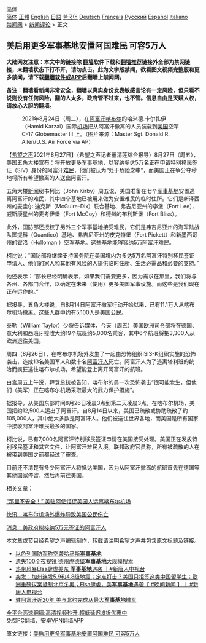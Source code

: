  <!-- 面包屑导航 --> <div class="breadcrumb"><!-- GTranslate: https://gtranslate.io/ -->  <div class="switcher notranslate">  <div class="selected">  <a href="#" onclick="return false;"> 简体</a>  </div>  <div class="option">  <a href="https://www.bannedbook.org" onclick="doGTranslate('zh-CN|zh-CN');jQuery('div.switcher div.selected a').html(jQuery(this).html());return false;" title="简体中文" class="nturl selected"> 简体</a>  <a href="https://www.bannedbook.org/zh-tw/" onclick="doGTranslate('zh-CN|zh-TW');jQuery('div.switcher div.selected a').html(jQuery(this).html());return false;" title="繁體中文" class="nturl"> 正體</a>  <a href="https://www.bannedbook.org/en/" onclick="doGTranslate('zh-CN|en');jQuery('div.switcher div.selected a').html(jQuery(this).html());return false;" title="English" class="nturl"> English</a>  <a href="https://www.bannedbook.org/ja/" onclick="doGTranslate('zh-CN|ja');jQuery('div.switcher div.selected a').html(jQuery(this).html());return false;" title="日本語" class="nturl"> 日語</a>  <a href="https://www.bannedbook.org/ko/" onclick="doGTranslate('zh-CN|ko');jQuery('div.switcher div.selected a').html(jQuery(this).html());return false;" title="한국어" class="nturl"> 한국어</a>  <a href="https://www.bannedbook.org/de/" onclick="doGTranslate('zh-CN|de');jQuery('div.switcher div.selected a').html(jQuery(this).html());return false;" title="Deutsch" class="nturl"> Deutsch</a>  <a href="https://www.bannedbook.org/fr/" onclick="doGTranslate('zh-CN|fr');jQuery('div.switcher div.selected a').html(jQuery(this).html());return false;" title="Français" class="nturl"> Français</a>  <a href="https://www.bannedbook.org/ru/" onclick="doGTranslate('zh-CN|ru');jQuery('div.switcher div.selected a').html(jQuery(this).html());return false;" title="Русский" class="nturl"> Русский</a>  <a href="https://www.bannedbook.org/es/" onclick="doGTranslate('zh-CN|es');jQuery('div.switcher div.selected a').html(jQuery(this).html());return false;" title="Español" class="nturl"> Español</a>  <a href="https://www.bannedbook.org/it/" onclick="doGTranslate('zh-CN|it');jQuery('div.switcher div.selected a').html(jQuery(this).html());return false;" title="Italiano" class="nturl"> Italiano</a>  </div>  </div>      <div class='breadcrumb-sub'><!-- Breadcrumb NavXT 6.3.0 --> <a href="https://www.bannedbook.org/" class="home">禁闻网</a> &gt; <a href="https://www.bannedbook.org/bnews/comments/" class="category">新闻评论</a> &gt; 正文</div></div><h2>美启用更多军事基地安置阿国难民 可容5万人</h2> <p class="notice"><b>大陆网友注意：本文中的链接除 <a href="https://github.com/bannedbook/fanqiang" >翻墙</a>软件下载和<a href="https://github.com/killgcd/justmysocks/blob/master/README.md">翻墙推荐</a>链接外全部为禁网链接，未翻墙状态下打不开，请勿点击。此为文字版禁闻，欲看图文视频完整版和更多禁闻，请下载<a href="https://github.com/bannedbook/fanqiang">翻墙软件或APP</a>后翻墙上禁闻网。</p><p>备注：翻墙看新闻非常安全，翻墙以真实身份发表敏感言论有一定风险，但只看不说则没有任何风险，翻的人太多，政府管不过来，也不管。信息自由是天赋人权，请放心大胆的翻墙。</b></p>  <div class="entry"> <figure> <p><figcaption> 2021年8月24日（周二），在<a href="https://www.bannedbook.org/bnews/tag/%e9%98%bf%e5%af%8c%e6%b1%97/" class="st_tag internal_tag" rel="tag" title="标签 阿富汗 下的日志">阿富汗</a><a href="https://www.bannedbook.org/bnews/tag/%E5%96%80%E5%B8%83%E5%B0%94/" class="st_tag internal_tag" rel="tag" title="标签 喀布尔 下的日志">喀布尔</a>的哈米德.卡尔扎伊（Hamid Karzai）国际<a href="https://www.bannedbook.org/bnews/tag/%e6%9c%ba%e5%9c%ba/" class="st_tag internal_tag" rel="tag" title="标签 机场 下的日志">机场</a>把从阿富汗撤离的人员装载到<a href="https://www.bannedbook.org/bnews/tag/%e7%be%8e%e5%9b%bd/" class="st_tag internal_tag" rel="tag" title="标签 美国 下的日志">美国</a>空军 C-17 Globemaster III 上。（图片来源：Master Sgt. Donald R. Allen/U.S. Air Force via AP）</figcaption></figure> <p>【<span class='wp_keywordlink_affiliate'><a href="https://www.soundofhope.org" title="希望之声" target="_blank">希望之声</a></span>2021年8月27日】（希望之声记者董清莲综合报导）8月27日（周五），美国五角大楼宣布：将开放更多<a href="https://www.bannedbook.org/bnews/tag/%E5%86%9B%E4%BA%8B/" class="st_tag internal_tag" rel="tag" title="标签 军事 下的日志">军事</a>基地，以容纳多达5万名正在申请特别移民签证（SIV）身份的阿富汗<a href="https://www.bannedbook.org/bnews/tag/%e9%9a%be%e6%b0%91/" class="st_tag internal_tag" rel="tag" title="标签 难民 下的日志">难民</a>，他们被认为“处于危险之中”，而美国正在争分夺秒地将所有希望撤离的人送出阿富汗。</p> <p>五角大楼<span class='wp_keywordlink_affiliate'><a href="https://www.bannedbook.org/" title="新闻">新闻</a></span>秘书柯比（John Kirby）周五说，美国准备在七个<a href="https://www.bannedbook.org/bnews/tag/%E5%86%9B%E4%BA%8B%E5%9F%BA%E5%9C%B0/" class="st_tag internal_tag" rel="tag" title="标签 军事基地 下的日志">军事基地</a>安置逃离阿富汗的难民，其中四个基地已被用来做为安置难民的临时住所。它们是新泽西州的麦圭尔.迪克斯（McGuire-Dix）联合基地、弗吉尼亚州的李堡（Fort Lee）、威斯康星州的麦考伊堡（Fort McCoy）和德州的布利斯堡（Fort Bliss）。</p> <p>此外，国防部还授权了另外三个军事基地接受难民，它们是弗吉尼亚州的海军陆战队匡提科（Quantico）基地、弗吉尼亚州的皮克特堡（Fort Pickett）和新墨西哥州的霍洛（Holloman ）空军基地。这些基地能够容纳5万阿富汗难民。</p> <p>柯比说：“国防部将继续支持国务院在美国境内为多达5万名阿富汗特别移民签证申请人、他们的家人和其他有风险的人提供临时住所、生活必需品和必要的支持。”</p>  <p>他还表示：“部长已经明确表示，如果我们需要更多，因为需求在那里，我们将与各州、各部门合作，以确定在未来（使用）更多美国军事设施。而这些是我们现在正在运作的。”</p> <p>据报导，五角大楼说，自8月14日阿富汗撤军行动开始以来，已有11.1万人从喀布尔机场撤离。这些人群中约有5,100人是美国公民。</p> <p>泰勒（William Taylor）少将告诉媒体，今天（周五）美国欧洲司令部将在德国、意大利和西班牙接收大约19个航班约5,000名乘客，其中6个航班将把3,300人从欧洲运往美国。</p> <p>周四（8月26日），在喀布尔机场外发生了一起由恐怖组织ISIS-K组织实施的恐怖袭击，造成13名美国军人和数十名<a href="https://www.bannedbook.org/bnews/tag/%e9%98%bf%e5%af%8c%e6%b1%97%e4%ba%ba/" class="st_tag internal_tag" rel="tag" title="标签 阿富汗人 下的日志">阿富汗人</a>死亡。阿富汗人为了逃离塔利班的统治而疯狂逃往喀布尔机场，希望能登上离开阿富汗的航班。</p>  <p>白宫周五上午说，拜登总统被告知，喀布尔的另一次恐怖袭击“很可能发生，但他们（美军）正在喀布尔机场采取最大的武力保护措施”。</p> <p>据报导，从美国东部时间8月26日凌晨3点到第二天凌晨3点，在喀布尔机场，美国把约12,500人运出了阿富汗。自8月14日以来，美国已疏散或协助疏散了约105,000人，其中绝大多数是阿富汗人。他们被送往世界各地，而美国是所有国家中接收阿富汗难民最多的国家。</p> <p>柯比说，已有7,000名阿富汗特别移民签证申请在美国接受处理。美国正在发放特别移民签证和其它文件，让阿富汗难民入境。联邦政府官员称，所有被疏散的人在被带到美国之前都经过了审查。</p> <p>目前还不清楚有多少阿富汗人将抵达美国，因为从阿富汗撤离的航班首先在德国等其他国家停留，然后再前往美国。</p>  <p>相关文章：</p> <p><a data-ctorig="https://www.soundofhope.org/post/538964" data-cturl="https://www.google.com/url?client=internal-element-cse&amp;cx=007749283119516952101:0iwnfnkwnek&amp;q=https://www.soundofhope.org/post/538964&amp;sa=U&amp;ved=2ahUKEwj32sLwkNLyAhWjMVkFHSz1CW8QFjAHegQIBxAC&amp;usg=AOvVaw3dN4NX1LYVi70lSyZFSysm" href="https://www.soundofhope.org/post/538964" target="_blank">“那里不安全！” 美驻阿使馆促美国人远离喀布尔机场</a></p> <p><a data-ctorig="https://www.soundofhope.org/post/539132" data-cturl="https://www.google.com/url?client=internal-element-cse&amp;cx=007749283119516952101:0iwnfnkwnek&amp;q=https://www.soundofhope.org/post/539132&amp;sa=U&amp;ved=2ahUKEwj32sLwkNLyAhWjMVkFHSz1CW8QFjAJegQIBhAC&amp;usg=AOvVaw3aZpbe74KfCE8stDyGaP67" href="https://www.soundofhope.org/post/539132" target="_blank">快讯：喀布尔机场外爆炸导致美国公民伤亡</a></p> <p><a data-ctorig="https://www.soundofhope.org/post/538913" data-cturl="https://www.google.com/url?client=internal-element-cse&amp;cx=007749283119516952101:0iwnfnkwnek&amp;q=https://www.soundofhope.org/post/538913&amp;sa=U&amp;ved=2ahUKEwj32sLwkNLyAhWjMVkFHSz1CW8QFjAFegQIBBAC&amp;usg=AOvVaw0uhYE6hg5QpXm81_BmKXyu" href="https://www.soundofhope.org/post/538913" target="_blank">消息：美政府拟接纳5万无签证的阿富汗人</a></p>  <p>本文章或节目经希望之声编辑制作，转载请注明希望之声并包含原文标题及链接。 </p> <ul class='op-related-articles' title='相关阅读'> <li><a href='https://www.bannedbook.org/bnews/baitai/20210726/1594366.html' target='_blank'>以色列国防军称空袭哈马斯<b>军事基地</b></a></li> <li><a href='https://www.bannedbook.org/bnews/cnnews/20210721/1590943.html' target='_blank'>遗失100个夜视镜 德州虎德堡<b>军事基地</b>大规模搜索</a></li> <li><a href='https://www.bannedbook.org/bnews/bannedvideo/20210710/1584319.html' target='_blank'>热带风暴Elsa肆虐美东 <b>军事基地</b>遇袭 ｜#新唐人电视台</a></li> <li><a href='https://www.bannedbook.org/bnews/bannedvideo/20210709/1583419.html' target='_blank'>突发：加州连发5.9和4.8级地震；定点打击？美国只拒签这类中国留学生；欧洲重磅议案抵制北京冬奥；Elsa肆虐，美<b>军事基地</b>遇袭【 #晚间新闻 】｜ #新唐人电视台</a></li> <li><a href='https://www.bannedbook.org/bnews/comments/20210703/1579341.html' target='_blank'>驻阿富汗近20年 美与北约完成从最大<b>军事基地</b>撤军</a></li> </ul> <p class="texttj"> <a href="https://github.com/bannedbook/fanqiang/wiki/V2ray%E6%9C%BA%E5%9C%BA" target="_blank">全平台高速翻墙:高清视频秒开,超低延迟,9折优惠中</a><br/> <a href="https://github.com/bannedbook/fanqiang/wiki/%E7%A6%81%E9%97%BB%E7%BD%91%E5%AE%89%E5%8D%93%E7%BF%BB%E5%A2%99%E6%96%B0%E9%97%BBAPP" target="_blank">免费PC翻墙、安卓VPN翻墙APP</a></p><p>原文链接：<a class="src_link"  href="https://www.soundofhope.org/post/539558" target="_blank">美启用更多军事基地安置阿国难民 可容5万人</a></p><a name='sharetosocial'></a>  <div style="margin-bottom:5px;padding-bottom:5px;clear:both"> <div id="archive-pix-1" class="banner-ads"> <!-- AuctionX Display platform tag START --> <div id="26318x728x90x621x_ADSLOT2" clicktrack="%%CLICK_URL_ESC%%"></div> <!-- AuctionX Display platform tag END --> </div> <div id="archive-pix-2" class="banner-ads"> <!-- AuctionX Display platform tag START --> <div id="26315x300x250x621x_ADSLOT2" clicktrack="%%CLICK_URL_ESC%%"></div> <!-- AuctionX Display platform tag END --> </div> </div>  <div id="archive-pix-1" class="banner-ads"> <!-- AuctionX Display platform tag START --> <div id="26318x728x90x621x_ADSLOT3" clicktrack="%%CLICK_URL_ESC%%"></div> <!-- AuctionX Display platform tag END --> </div> </div><!--END ENTRY--> 